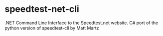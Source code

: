 # speedtest-net-cli
.NET Command Line Interface to the Speedtest.net website. C# port of the python version of speedtest-cli by Matt Martz
